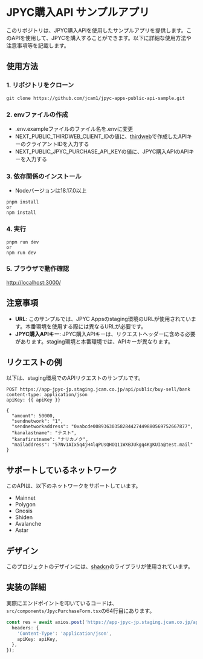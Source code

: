 # JPYC購入API サンプルアプリ

このリポジトリは、JPYC購入APIを使用したサンプルアプリを提供します。このAPIを使用して、JPYCを購入することができます。以下に詳細な使用方法や注意事項等を記載します。

## 使用方法

### 1. リポジトリをクローン
```
git clone https://github.com/jcam1/jpyc-apps-public-api-sample.git
```

### 2. envファイルの作成
- .env.exampleファイルのファイル名を.envに変更
- NEXT_PUBLIC_THIRDWEB_CLIENT_IDの値に、[thirdweb](https://portal.thirdweb.com/api-keys/create)で作成したAPIキーのクライアントIDを入力する
- NEXT_PUBLIC_JPYC_PURCHASE_API_KEYの値に、JPYC購入APIのAPIキーを入力する

### 3. 依存関係のインストール
- Nodeバージョンは18.17.0以上
```
pnpm install
or
npm install
```

### 4. 実行
```
pnpm run dev
or
npm run dev
```

### 5. ブラウザで動作確認
[http://localhost:3000/](http://localhost:3000/)

## 注意事項

- **URL**: このサンプルでは、JPYC Appsのstaging環境のURLが使用されています。本番環境を使用する際には異なるURLが必要です。
- **JPYC購入APIキー**: JPYC購入APIキーは、リクエストヘッダーに含める必要があります。staging環境と本番環境では、APIキーが異なります。

## リクエストの例

以下は、staging環境でのAPIリクエストのサンプルです。

```http
POST https://app-jpyc-jp.staging.jcam.co.jp/api/public/buy-sell/bank
content-type: application/json
apiKey: {{ apiKey }}

{
  "amount": 50000,
  "sendnetwork": "1",
  "sendnetworkaddress": "0xabcde00893630358284427449880569752667877",
  "kanalastname": "テスト",
  "kanafirstname": "ナリカノク",
  "mailaddress": "57Nv1AIx5q4jH4lqPUsQHOQ11WXBJUkgq4KgKUIa@test.mail"
}
```

## サポートしているネットワーク

このAPIは、以下のネットワークをサポートしています。

- Mainnet
- Polygon
- Gnosis
- Shiden
- Avalanche
- Astar

## デザイン

このプロジェクトのデザインには、[shadcn](https://ui.shadcn.com/)のライブラリが使用されています。

## 実装の詳細

実際にエンドポイントを叩いているコードは、`src/components/JpycPurchaseForm.tsx`の64行目にあります。

```typescript
const res = await axios.post('https://app-jpyc-jp.staging.jcam.co.jp/api/public/buy-sell/bank', values, {
  headers: {
    'Content-Type': 'application/json',
    apiKey: apiKey,
  },
});
```
